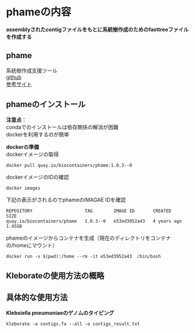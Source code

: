 # phameの内容
**assemblyされたcontigファイルをもとに系統樹作成のためのfasttreeファイルを作成する**  

## phame
系統樹作成支援ツール  
[github](https://github.com/LANL-Bioinformatics/PhaME)   
[参考サイト](https://phame.readthedocs.io/en/latest/)  

## phameのインストール
**注意点**：  
condaでのインストールは依存関係の解消が困難  
dockerを利用するのが簡単  

**dockerの準備**  
dockerイメージの取得  
```
docker pull quay.io/biocontainers/phame:1.0.3--0
```  
dockerイメージのIDの確認
```
docker images
```
下記の表示がされるのでphameのIMAGAE IDを確認
```
REPOSITORY                    TAG        IMAGE ID       CREATED       SIZE
quay.io/biocontainers/phame   1.0.3--0   e53ed3952a43   4 years ago   1.45GB
```
phameのイメージからコンテナを生成（現在のディレクトリをコンテナの/homeにマウント）  
```
docker run -v $(pwd):/home --rm -it e53ed3952a43  /bin/bash
```





## Kleborateの使用方法の概略

## 具体的な使用方法
**Klebsiella pneumoniaeのゲノムのタイピング**
```
kleborate -a contigs.fa --all -o contigs_result.txt
```
